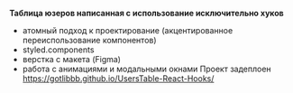 **Таблица юзеров написанная с использование исключительно хуков** 
- атомный подход к проектирование (акцентированное переиспользование компонентов)
- styled.components
- верстка с макета (Figma)
- работа с анимациями и модальными окнами
Проект задеплоен https://gotlibbb.github.io/UsersTable-React-Hooks/
